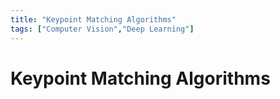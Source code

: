 ```yaml
---
title: "Keypoint Matching Algorithms"
tags: ["Computer Vision","Deep Learning"]
---
```


# Keypoint Matching Algorithms
